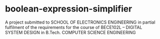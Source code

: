 # boolean-expression-simplifier

A project submitted to SCHOOL OF ELECTRONICS ENGINEERING in partial fulfilment of the requirements for the course of BECE102L – DIGITAL SYSTEM DESIGN in B.Tech. COMPUTER SCIENCE ENGINEERING
